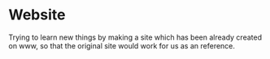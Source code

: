 # Website
Trying to learn new things by making a site which has been already created on www, so that the original site would work for us as an reference.
